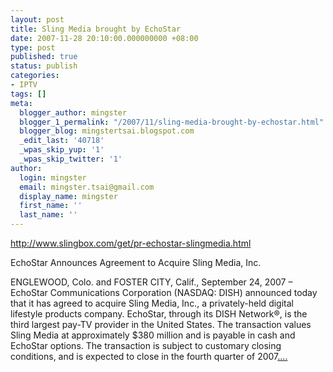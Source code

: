 ```yaml
---
layout: post
title: Sling Media brought by EchoStar
date: 2007-11-28 20:10:00.000000000 +08:00
type: post
published: true
status: publish
categories:
- IPTV
tags: []
meta:
  blogger_author: mingster
  blogger_1_permalink: "/2007/11/sling-media-brought-by-echostar.html"
  blogger_blog: mingstertsai.blogspot.com
  _edit_last: '40718'
  _wpas_skip_yup: '1'
  _wpas_skip_twitter: '1'
author:
  login: mingster
  email: mingster.tsai@gmail.com
  display_name: mingster
  first_name: ''
  last_name: ''
---
```

<p><a href="http://www.slingbox.com/get/pr-echostar-slingmedia.html">http://www.slingbox.com/get/pr-echostar-slingmedia.html</a></p>
<p>EchoStar Announces Agreement to Acquire Sling Media, Inc.</p>
<p>ENGLEWOOD, Colo. and FOSTER CITY, Calif., September 24, 2007 – EchoStar Communications Corporation (NASDAQ: DISH) announced today that it has agreed to acquire Sling Media, Inc., a privately-held digital lifestyle products company. EchoStar, through its DISH Network®, is the third largest pay-TV provider in the United States. The transaction values Sling Media at approximately $380 million and is payable in cash and EchoStar options. The transaction is subject to customary closing conditions, and is expected to close in the fourth quarter of 2007<a href="http://www.slingbox.com/get/pr-echostar-slingmedia.html">....</a></p>
